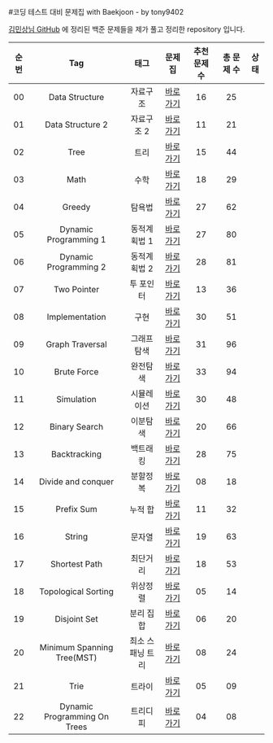#코딩 테스트 대비 문제집 with Baekjoon - by tony9402

[김민상님 GitHub](https://github.com/tony9402/baekjoon) 에 정리된 백준 문제들을 제가 풀고 정리한 repository 입니다.

| 순번 |             Tag              |       태그       |                   문제집                   | 추천 문제 수 | 총 문제 수 | 상태 |
| :--: | :--------------------------: | :--------------: | :----------------------------------------: | :----------: | :--------: | :--: |
|  00  |        Data Structure        |     자료구조     |        [바로가기](./data_structure)        |      16      |     25     |      |
|  01  |       Data Structure 2       |    자료구조 2    |       [바로가기](./data_structure2)        |      11      |     21     |      |
|  02  |             Tree             |       트리       |             [바로가기](./tree)             |      15      |     44     |      |
|  03  |             Math             |       수학       |             [바로가기](./math)             |      18      |     29     |      |
|  04  |            Greedy            |      탐욕법      |            [바로가기](./greedy)            |      27      |     62     |      |
|  05  |    Dynamic Programming 1     |   동적계획법 1   |    [바로가기](./dynamic_programming_1)     |      27      |     80     |      |
|  06  |    Dynamic Programming 2     |   동적계획법 2   |    [바로가기](./dynamic_programming_2)     |      28      |     81     |      |
|  07  |         Two Pointer          |    투 포인터     |         [바로가기](./two_pointer)          |      13      |     36     |      |
|  08  |        Implementation        |       구현       |        [바로가기](./implementation)        |      30      |     51     |      |
|  09  |       Graph Traversal        |   그래프 탐색    |       [바로가기](./graph_traversal)        |      31      |     96     |      |
|  10  |         Brute Force          |     완전탐색     |         [바로가기](./brute_force)          |      33      |     94     |      |
|  11  |          Simulation          |    시뮬레이션    |          [바로가기](./simulation)          |      30      |     48     |      |
|  12  |        Binary Search         |     이분탐색     |        [바로가기](./binary_search)         |      20      |     66     |      |
|  13  |         Backtracking         |     백트래킹     |         [바로가기](./backtracking)         |      28      |     75     |      |
|  14  |      Divide and conquer      |     분할정복     |      [바로가기](./divide_and_conquer)      |      08      |     18     |      |
|  15  |          Prefix Sum          |     누적 합      |          [바로가기](./prefix_sum)          |      11      |     32     |      |
|  16  |            String            |      문자열      |            [바로가기](./string)            |      19      |     63     |      |
|  17  |        Shortest Path         |     최단거리     |        [바로가기](./shortest_path)         |      18      |     53     |      |
|  18  |     Topological Sorting      |     위상정렬     |     [바로가기](./topological_sorting)      |      05      |     14     |      |
|  19  |         Disjoint Set         |    분리 집합     |         [바로가기](./disjoint_set)         |      06      |     20     |      |
|  20  |  Minimum Spanning Tree(MST)  | 최소 스패닝 트리 |    [바로가기](./minimum_spanning_tree)     |      08      |     24     |      |
|  21  |             Trie             |      트라이      |             [바로가기](./trie)             |      05      |     09     |      |
|  22  | Dynamic Programming On Trees |     트리디피     | [바로가기](./dynamic_programming_on_trees) |      04      |     08     |      |

